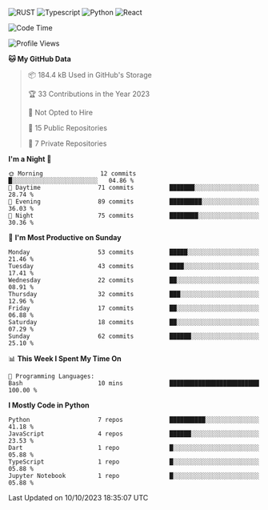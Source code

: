 ![RUST](https://img.shields.io/badge/-Rust-141414?style=flat&logo=rust)
![Typescript](https://img.shields.io/badge/-Typescript-141414?style=flat&logo=typescript)
![Python](https://img.shields.io/badge/-Python-141414?style=flat&logo=python)
![React](https://img.shields.io/badge/-React-141414?style=flat&logo=react)

<!--START_SECTION:waka-->
![Code Time](http://img.shields.io/badge/Code%20Time-600%20hrs%2049%20mins-blue)

![Profile Views](http://img.shields.io/badge/Profile%20Views-0-blue)

**🐱 My GitHub Data** 

> 📦 184.4 kB Used in GitHub's Storage 
 > 
> 🏆 33 Contributions in the Year 2023
 > 
> 🚫 Not Opted to Hire
 > 
> 📜 15 Public Repositories 
 > 
> 🔑 7 Private Repositories 
 > 
**I'm a Night 🦉** 

```text
🌞 Morning                12 commits          █░░░░░░░░░░░░░░░░░░░░░░░░   04.86 % 
🌆 Daytime                71 commits          ███████░░░░░░░░░░░░░░░░░░   28.74 % 
🌃 Evening                89 commits          █████████░░░░░░░░░░░░░░░░   36.03 % 
🌙 Night                  75 commits          ████████░░░░░░░░░░░░░░░░░   30.36 % 
```
📅 **I'm Most Productive on Sunday** 

```text
Monday                   53 commits          █████░░░░░░░░░░░░░░░░░░░░   21.46 % 
Tuesday                  43 commits          ████░░░░░░░░░░░░░░░░░░░░░   17.41 % 
Wednesday                22 commits          ██░░░░░░░░░░░░░░░░░░░░░░░   08.91 % 
Thursday                 32 commits          ███░░░░░░░░░░░░░░░░░░░░░░   12.96 % 
Friday                   17 commits          ██░░░░░░░░░░░░░░░░░░░░░░░   06.88 % 
Saturday                 18 commits          ██░░░░░░░░░░░░░░░░░░░░░░░   07.29 % 
Sunday                   62 commits          ██████░░░░░░░░░░░░░░░░░░░   25.10 % 
```


📊 **This Week I Spent My Time On** 

```text
💬 Programming Languages: 
Bash                     10 mins             █████████████████████████   100.00 % 
```

**I Mostly Code in Python** 

```text
Python                   7 repos             ██████████░░░░░░░░░░░░░░░   41.18 % 
JavaScript               4 repos             ██████░░░░░░░░░░░░░░░░░░░   23.53 % 
Dart                     1 repo              █░░░░░░░░░░░░░░░░░░░░░░░░   05.88 % 
TypeScript               1 repo              █░░░░░░░░░░░░░░░░░░░░░░░░   05.88 % 
Jupyter Notebook         1 repo              █░░░░░░░░░░░░░░░░░░░░░░░░   05.88 % 
```




 Last Updated on 10/10/2023 18:35:07 UTC
<!--END_SECTION:waka-->
